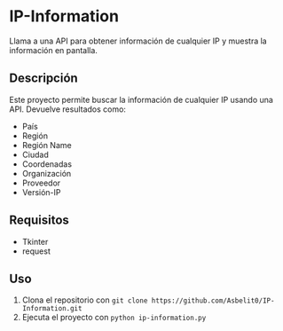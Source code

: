 # IP-Information
Llama a una API para obtener información de cualquier IP y muestra la información en pantalla.

## Descripción
Este proyecto permite buscar la información de cualquier IP usando una API. Devuelve resultados como:
* País
* Región
* Región Name
* Ciudad
* Coordenadas
* Organización
* Proveedor
* Versión-IP

## Requisitos
* Tkinter
* request

## Uso
1. Clona el repositorio con `git clone https://github.com/Asbelit0/IP-Information.git`
2. Ejecuta el proyecto con `python ip-information.py`